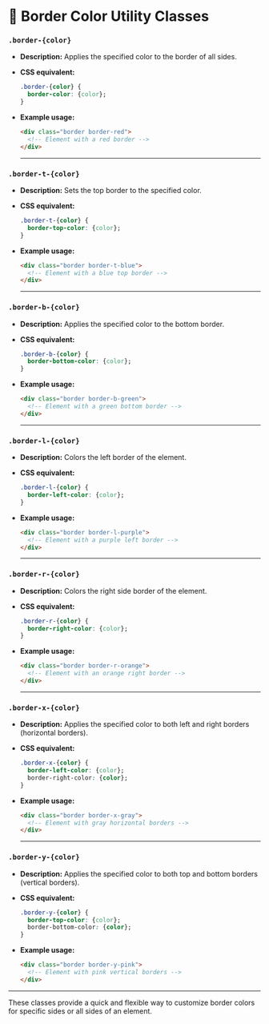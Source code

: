 # 🛑 Border Color Utility Classes  

###  **`.border-{color}`**  
- **Description:** Applies the specified color to the border of all sides.  

- **CSS equivalent:**  
  ```css
  .border-{color} {
    border-color: {color};
  }
  ```  
- **Example usage:**  
  ```html
  <div class="border border-red">
    <!-- Element with a red border -->
  </div>
  ```

  ---

### **`.border-t-{color}`**  
- **Description:** Sets the top border to the specified color.  

- **CSS equivalent:**  
  ```css
  .border-t-{color} {
    border-top-color: {color};
  }
  ```  
- **Example usage:**  
  ```html
  <div class="border border-t-blue">
    <!-- Element with a blue top border -->
  </div>
  ```

  ---

### **`.border-b-{color}`**  
- **Description:** Applies the specified color to the bottom border.  

- **CSS equivalent:**  
  ```css
  .border-b-{color} {
    border-bottom-color: {color};
  }
  ```  
- **Example usage:**  
  ```html
  <div class="border border-b-green">
    <!-- Element with a green bottom border -->
  </div>
  ```

  ---

### **`.border-l-{color}`**  
- **Description:** Colors the left border of the element.  

- **CSS equivalent:**  
  ```css
  .border-l-{color} {
    border-left-color: {color};
  }
  ```  
- **Example usage:**  
  ```html
  <div class="border border-l-purple">
    <!-- Element with a purple left border -->
  </div>
  ```

  ---

### **`.border-r-{color}`**  
- **Description:** Colors the right side border of the element.  

- **CSS equivalent:**  
  ```css
  .border-r-{color} {
    border-right-color: {color};
  }
  ```  
- **Example usage:**  
  ```html
  <div class="border border-r-orange">
    <!-- Element with an orange right border -->
  </div>
  ```

  ---

### **`.border-x-{color}`**  
- **Description:** Applies the specified color to both left and right borders (horizontal borders).  

- **CSS equivalent:**  
  ```css
  .border-x-{color} {
    border-left-color: {color};
    border-right-color: {color};
  }
  ```  
- **Example usage:**  
  ```html
  <div class="border border-x-gray">
    <!-- Element with gray horizontal borders -->
  </div>
  ```

  ---

### **`.border-y-{color}`**  
- **Description:** Applies the specified color to both top and bottom borders (vertical borders).  

- **CSS equivalent:**  
  ```css
  .border-y-{color} {
    border-top-color: {color};
    border-bottom-color: {color};
  }
  ```  
- **Example usage:**  
  ```html
  <div class="border border-y-pink">
    <!-- Element with pink vertical borders -->
  </div>
  ```

---  
These classes provide a quick and flexible way to customize border colors for specific sides or all sides of an element.